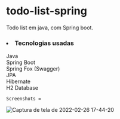 # todo-list-spring
Todo list em java, com Spring boot.

<h3><li>Tecnologias usadas</li></h3>
    Java<br>
    Spring Boot<br>
    Spring Fox (Swagger)<br>
    JPA<br>
    Hibernate<br>
    H2 Database<br>
    
    Screenshots =
    
![Captura de tela de 2022-02-26 17-44-20](https://user-images.githubusercontent.com/89152312/155860536-66c496a4-624c-42b8-a759-7dfe98e07010.png)
